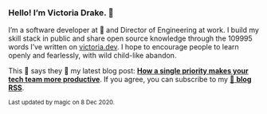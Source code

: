 ### Hello! I’m Victoria Drake. 👋

I’m a software developer at 💜 and Director of Engineering at work. I build my skill stack in public and share open source knowledge through the 109995 words I’ve written on [victoria.dev](https://victoria.dev). I hope to encourage people to learn openly and fearlessly, with wild child-like abandon.

This 🥑 says they 🙌 my latest blog post: **[How a single priority makes your tech team more productive](https://victoria.dev/blog/how-a-single-priority-makes-your-tech-team-more-productive/)**. If you agree, you can subscribe to my [📡 **blog RSS**](https://victoria.dev/index.xml).

<sub>Last updated by magic on 8 Dec 2020.</sub>
